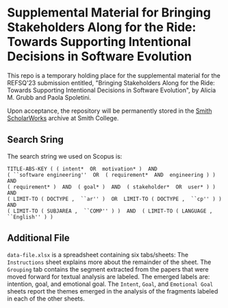 # Supplemental Material for Bringing Stakeholders Along for the Ride: Towards Supporting Intentional Decisions in Software Evolution

This repo is a temporary holding place for the supplemental material for the REFSQ'23 submission entitled, "Bringing Stakeholders Along for the Ride: Towards Supporting Intentional Decisions in Software Evolution", by Alicia M. Grubb and Paola Spoletini.

Upon acceptance, the repository will be permanently stored in the [Smith ScholarWorks](https://scholarworks.smith.edu/) archive at Smith College.

## Search Sring

The search string we used on Scopus is:
```
TITLE-ABS-KEY ( ( intent*  OR  motivation* )  AND  
( ``software engineering''  OR  ( requirement*  AND  engineering ) )  AND  
( requirement* )  AND  ( goal* )  AND  ( stakeholder*  OR  user* ) )  AND  
( LIMIT-TO ( DOCTYPE ,  ``ar'' )  OR  LIMIT-TO ( DOCTYPE ,  ``cp'' ) )  AND  
( LIMIT-TO ( SUBJAREA ,  ``COMP'' ) )  AND  ( LIMIT-TO ( LANGUAGE ,  ``English'' ) )
```

## Additional File

`data-file.xlsx` is a spreadsheet containing six tabs/sheets:
The `Instructions` sheet explains more about the remainder of the sheet.
The `Grouping` tab contains the segment extracted from the papers that were moved forward for textual analysis are labeled. 
The emerged labels are: intention, goal, and emotional goal. 
The `Intent`, `Goal`, and `Emotional Goal` sheets report the themes emerged in the analysis of the fragments labeled in each of the other sheets.

